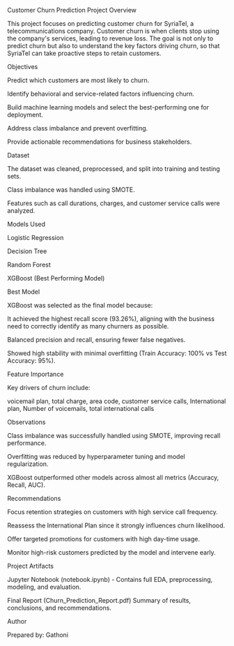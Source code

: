 Customer Churn Prediction Project 
Overview

This project focuses on predicting customer churn for SyriaTel, a telecommunications company.
Customer churn is when clients stop using the company's services, leading to revenue loss.
The goal is not only to predict churn but also to understand the key factors driving churn,
so that SyriaTel can take proactive steps to retain customers.

Objectives 

Predict which customers are most likely to churn.

Identify behavioral and service-related factors influencing churn.

Build machine learning models and select the best-performing one for deployment.

Address class imbalance and prevent overfitting.

Provide actionable recommendations for business stakeholders.

Dataset 

The dataset was cleaned, preprocessed, and split into training and testing sets.

Class imbalance was handled using SMOTE.

Features such as call durations, charges, and customer service calls were analyzed.

Models Used 

Logistic Regression

Decision Tree

Random Forest

XGBoost (Best Performing Model)

Best Model 

XGBoost was selected as the final model because:

It achieved the highest recall score (93.26%), aligning with the business need to
correctly identify as many churners as possible.

Balanced precision and recall, ensuring fewer false negatives.

Showed high stability with minimal overfitting (Train Accuracy: 100% vs Test Accuracy: 95%).

Feature Importance 

Key drivers of churn include:

voicemail plan, total charge, area code, customer service calls, International plan, Number of voicemails, total international calls

Observations 

Class imbalance was successfully handled using SMOTE, improving recall performance.

Overfitting was reduced by hyperparameter tuning and model regularization.

XGBoost outperformed other models across almost all metrics (Accuracy, Recall, AUC).

Recommendations 

Focus retention strategies on customers with high service call frequency.

Reassess the International Plan since it strongly influences churn likelihood.

Offer targeted promotions for customers with high day-time usage.

Monitor high-risk customers predicted by the model and intervene early.

Project Artifacts 

Jupyter Notebook (notebook.ipynb) - Contains full EDA, preprocessing, modeling, and evaluation.

Final Report (Churn_Prediction_Report.pdf)  Summary of results, conclusions, and recommendations.

Author

Prepared by: Gathoni